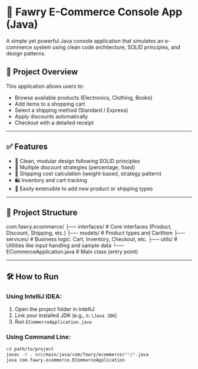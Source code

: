 # 🛒 Fawry E-Commerce Console App (Java)

A simple yet powerful Java console application that simulates an e-commerce system using clean code architecture, SOLID principles, and design patterns.

## 🚀 Project Overview

This application allows users to:
- Browse available products (Electronics, Clothing, Books)
- Add items to a shopping cart
- Select a shipping method (Standard / Express)
- Apply discounts automatically
- Checkout with a detailed receipt

---

## ✅ Features

- 🧱 Clean, modular design following SOLID principles
- 🎯 Multiple discount strategies (percentage, fixed)
- 🚚 Shipping cost calculation (weight-based, strategy pattern)
- 🛍️ Inventory and cart tracking
- 🔧 Easily extensible to add new product or shipping types

---

## 📁 Project Structure

com.fawry.ecommerce/
├── interfaces/ # Core interfaces (Product, Discount, Shipping, etc.)
├── models/ # Product types and CartItem
├── services/ # Business logic: Cart, Inventory, Checkout, etc.
├── utils/ # Utilities like input handling and sample data
└── ECommerceApplication.java # Main class (entry point)


---

## 🛠️ How to Run

### Using IntelliJ IDEA:
1. Open the project folder in IntelliJ
2. Link your installed JDK (e.g., `G:\Java JDK`)
3. Run `ECommerceApplication.java`

### Using Command Line:
```bash
cd path/to/project
javac -d . src/main/java/com/fawry/ecommerce/**/*.java
java com.fawry.ecommerce.ECommerceApplication
